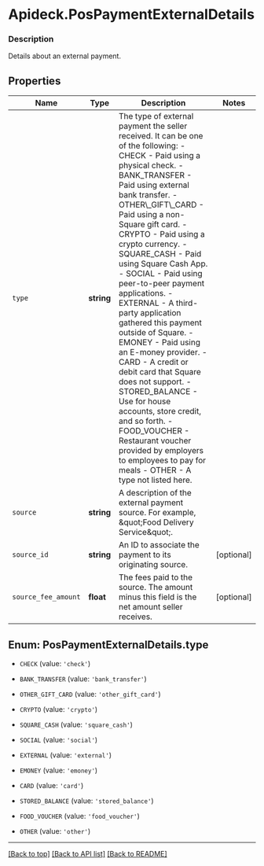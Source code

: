 # Apideck.PosPaymentExternalDetails

### Description

Details about an external payment.

## Properties
Name | Type | Description | Notes
------------ | ------------- | ------------- | -------------
`type` | **string** | The type of external payment the seller received. It can be one of the following: - CHECK - Paid using a physical check. - BANK_TRANSFER - Paid using external bank transfer. - OTHER\\_GIFT\\_CARD - Paid using a non-Square gift card. - CRYPTO - Paid using a crypto currency. - SQUARE_CASH - Paid using Square Cash App. - SOCIAL - Paid using peer-to-peer payment applications. - EXTERNAL - A third-party application gathered this payment outside of Square. - EMONEY - Paid using an E-money provider. - CARD - A credit or debit card that Square does not support. - STORED_BALANCE - Use for house accounts, store credit, and so forth. - FOOD_VOUCHER - Restaurant voucher provided by employers to employees to pay for meals - OTHER - A type not listed here. | 
`source` | **string** | A description of the external payment source. For example,  \&quot;Food Delivery Service\&quot;. | 
`source_id` | **string** | An ID to associate the payment to its originating source. | [optional] 
`source_fee_amount` | **float** | The fees paid to the source. The amount minus this field is the net amount seller receives. | [optional] 





<a name="TYPE"></a>
## Enum: PosPaymentExternalDetails.type


* `CHECK` (value: `'check'`)

* `BANK_TRANSFER` (value: `'bank_transfer'`)

* `OTHER_GIFT_CARD` (value: `'other_gift_card'`)

* `CRYPTO` (value: `'crypto'`)

* `SQUARE_CASH` (value: `'square_cash'`)

* `SOCIAL` (value: `'social'`)

* `EXTERNAL` (value: `'external'`)

* `EMONEY` (value: `'emoney'`)

* `CARD` (value: `'card'`)

* `STORED_BALANCE` (value: `'stored_balance'`)

* `FOOD_VOUCHER` (value: `'food_voucher'`)

* `OTHER` (value: `'other'`)




---

[[Back to top]](#) [[Back to API list]](../../../../README.md#documentation-for-api-endpoints) [[Back to README]](../../../../README.md)


